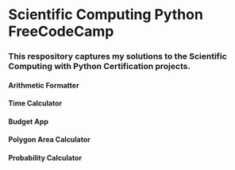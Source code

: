 # Scientific Computing Python FreeCodeCamp
### This respository captures my solutions to the Scientific Computing with Python Certification projects.

####    Arithmetic Formatter
####    Time Calculator
####    Budget App
####    Polygon Area Calculator
####    Probability Calculator
